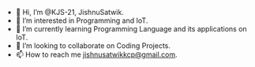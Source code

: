 - 👋 Hi, I’m @KJS-21, JishnuSatwik.
- 👀 I’m interested in Programming and IoT.
- 🌱 I’m currently learning Programming Language and its applications on IoT.
- 💞️ I’m looking to collaborate on Coding Projects.
- 📫 How to reach me jishnusatwikkcp@gmail.com.
<!---
KJS-21/KJS-21 is a ✨ special ✨ repository because its `README.md` (this file) appears on your GitHub profile.
You can click the Preview link to take a look at your changes.
--->
